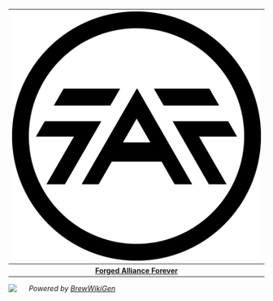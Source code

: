 <brewwikihome>
<table align="center">
<tr>
<th align="center"><a href="Forged Alliance Forever"><img src="images/mods/mod.png" title="Forged Alliance Forever" /></a></th></tr>
<tr>
<th align="center"><a href="Forged Alliance Forever">Forged Alliance Forever</a></th></tr>
</table>
<dl>
<dt><img align="left" height="27px" src="https://raw.githubusercontent.com/The-Balthazar/BrewWikiGen/master/BrewWikiGen.png" /></dt>
<dd>

*Powered by [BrewWikiGen](https://github.com/The-Balthazar/BrewWikiGen)*

</dd>
</dl></brewwikihome>